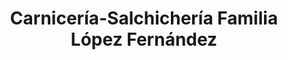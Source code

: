 ---
title: "Carnicería-Salchichería Familia López Fernández"
url: /cazorla/carniceria-salchicheria-familia-lopez-fernandez/
shop: Metzgerei
---